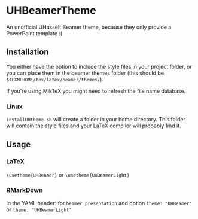 # UHBeamerTheme
An unofficial UHasselt Beamer theme, because they only provide a PowerPoint template :(

## Installation
  
  You either have the option to include the style files in your project folder, or you can place them in the beamer themes folder (this should be `$TEXMFHOME/tex/latex/beamer/themes/`).

  If you're using MikTeX you might need to refresh the file name database.

  ### Linux

  `installUHtheme.sh` will create a folder in your home directory. This folder will contain the style files and your LaTeX compiler will probably find it.

## Usage

  ### LaTeX

  `\usetheme{UHBeamer}` or `\usetheme{UHBeamerLight}`

  ### RMarkDown

  In the YAML header: for `beamer_presentation` add option `theme: "UHBeamer"` or `theme: "UHBeamerLight"`